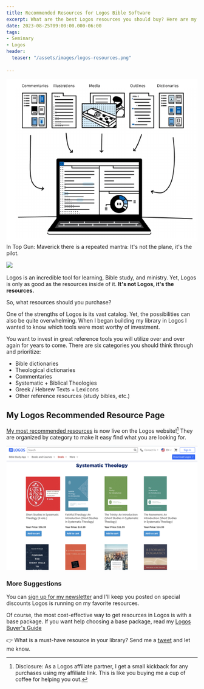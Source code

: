 ```yaml
---
title: Recommended Resources for Logos Bible Software
excerpt: What are the best Logos resources you should buy? Here are my recommendations.
date: 2023-08-25T09:00:00.000-06:00
tags:
- Seminary
- Logos
header:
  teaser: "/assets/images/logos-resources.png"

---
```

![](/assets/images/logos-resources.png) In Top Gun: Maverick there is a repeated mantra: It's not the plane, it's the pilot.

![](/assets/images/Rooster-top-gun-plane-pilot.GIF)

Logos is an incredible tool for learning, Bible study, and ministry. Yet, Logos is only as good as the resources inside of it. **It's not Logos, it's the resources.**

So, what resources should you purchase? 

One of the strengths of Logos is its vast catalog. Yet, the possibilities can also be quite overwhelming. When I began building my library in Logos I wanted to know which tools were most worthy of investment.

You want to invest in great reference tools you will utilize over and over again for years to come. There are six categories you should think through and prioritize:

* Bible dictionaries
* Theological dictionaries
* Commentaries
* Systematic + Biblical Theologies
* Greek / Hebrew Texts + Lexicons
* Other reference resources (study bibles, etc.)

## My Logos Recommended Resource Page
[My most recommended resources](https://partner.logosbible.com/click.track?CID=453900&AFID=467957&nonencodedurl=https://www.logos.com/nickstapleton) is now live on the Logos website![^1] They are organized by category to make it easy find what you are looking for.

[![](/assets/images/IMG_0901.jpeg)](https://partner.logosbible.com/click.track?CID=453900&AFID=467957&nonencodedurl=https://www.logos.com/nickstapleton)

[^1]: Disclosure: As a Logos affiliate partner, I get a small kickback for any purchases using my affiliate link. This is like you buying me a cup of coffee for helping you out.

### More Suggestions

You can [sign up for my newsletter](https://nickstapleton.ck.page) and I'll keep you posted on special discounts Logos is running on my favorite resources. 

Of course, the most cost-effective way to get resources in Logos is with a base package. If you want help choosing a base package, read my [Logos Buyer's Guide](https://www.nickstapleton.me/logos-buyers-guide/) 

<script async data-uid="e75da6f296" src="https://nickstapleton.ck.page/e75da6f296/index.js"></script>

👉 What is a must-have resource in your library? Send me a [tweet](http://www.twitter.com/nickstapleton) and let me know.
